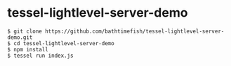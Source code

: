 # tessel-lightlevel-server-demo

```
$ git clone https://github.com/bathtimefish/tessel-lightlevel-server-demo.git
$ cd tessel-lightlevel-server-demo
$ npm install
$ tessel run index.js
```
